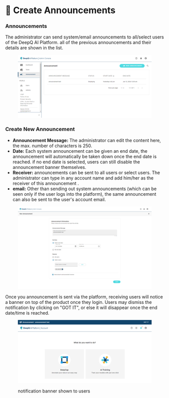 # 📣 Create Announcements

### Announcements

The administrator can send system/email announcements to all/select users of the DeepQ AI Platform. all of the previous announcements and their details are shown in the list.

<figure><img src="../.gitbook/assets/Announcement_Example.png" alt=""><figcaption></figcaption></figure>

### Create New Announcement

* **Announcement Message:** The administrator can edit the content here, the max. number of characters is 250.
* **Date:** Each system announcement can be given an end date, the announcement will automatically be taken down once the end date is reached. if no end date is selected, users can still disable the announcement banner themselves.
* **Receiver:** announcements can be sent to all users or select users. The administrator can type in any account name and add him/her as the receiver of this announcement .
* **email:** Other than sending out system announcements (which can be seen only if the user logs into the platform), the same announcement can also be sent to the user's account email.



<figure><img src="../.gitbook/assets/Announcement.png" alt=""><figcaption></figcaption></figure>

Once you announcement is sent via the platform, receiving users will notice a banner on top of the product once they login. Users may dismiss the notification by clicking on "GOT IT", or else it will disappear once the end date/time is reached.

<figure><img src="../.gitbook/assets/Announcement_User_Example.png" alt=""><figcaption><p>notification banner shown to users</p></figcaption></figure>





